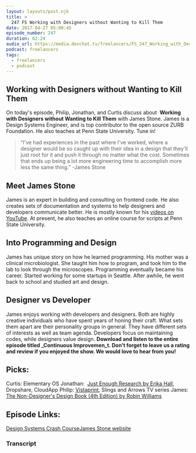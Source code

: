 ```yaml
---
layout: layouts/post.njk
title: >
  247 FS Working with Designers without Wanting to Kill Them
date: 2017-04-27 05:00:45
episode_number: 247
duration: 62:24
audio_url: https://media.devchat.tv/freelancers/FS_247_Working_with_Designers_without_wanting_to_Kill_Them.mp3
podcast: freelancers
tags:
  - freelancers
  - podcast
---
```


## Working with Designers without Wanting to Kill Them

On today's episode, Philip, Jonathan, and Curtis discuss about&nbsp; **Working with Designers without Wanting to Kill Them** with&nbsp;James Stone. James is a Design Systems Engineer, and is top contributor to the open source ZURB Foundation. He also teaches at Penn State University. Tune in!

> “I've had experiences in the past where I've worked,&nbsp;where a designer would be so caught up with their idea in a&nbsp;design that they'll just root for it and push it through no matter what the cost. Sometimes that ends up being a lot more engineering time to accomplish more less the same thing.” -James Stone

## Meet James Stone

James is&nbsp;an expert in building and consulting on frontend code. He also creates sets of documentation and systems to help designers and developers communicate better. He is mostly known for his [videos on YouTube](https://www.youtube.com/user/JamesManOfStone). At present, he also teaches an online course for scripts at Penn State University.

## Into Programming and Design

James has unique story on how he learned programming.&nbsp;His mother was a clinical microbiologist.&nbsp;She taught him how to program, and took him to the lab to look through the microscopes. Programming eventually became his career. Started working for some startups in Seattle. After awhile, he went back to school and studied art and design.

## Designer vs Developer

James enjoys working with developers and designers. Both are highly creative individuals who have spent years of honing their craft. What sets them apart are their personality groups in general. They have different sets of interests as well as team agenda.&nbsp;Developers focus on maintaining codes, while designers value design. **Download and listen to the entire episode titled&nbsp;\_Continuous Improvemen_t. Don't forget to leave us a rating and review if you enjoyed the show. We would love to hear from you!**

## Picks:

Curtis: Elementary OS Jonathan: &nbsp;[Just Enough Research by Erika Hall](https://abookapart.com/products/just-enough-research), Dropshare, CloudApp Philip: [Vistaprint](https://www.vistaprint.com/?GP=04%2f26%2f2017+22%3a54%3a59&GPS=4376971020&GNF=0), Slings and Arrows TV series James: [The Non-Designer's Design Book (4th Edition) by Robin Williams](https://www.amazon.com/Non-Designers-Design-Book-4th/dp/0133966151)

## Episode Links:

[Design Systems Crash Course](https://www.jamesstone.com/design-systems-crash-course/)[James Stone website](https://www.jamesstone.com/)

### Transcript
